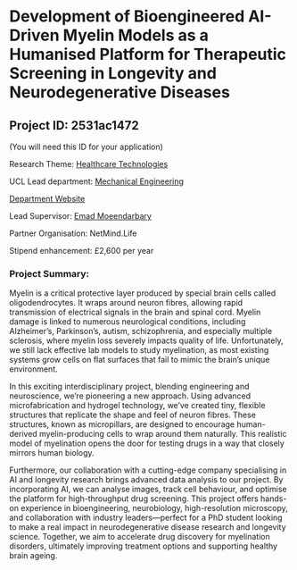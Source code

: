 # Development of Bioengineered AI-Driven Myelin Models as a Humanised Platform for Therapeutic Screening in Longevity and Neurodegenerative Diseases

## Project ID: **2531ac1472**
(You will need this ID for your application)

Research Theme: [Healthcare Technologies](../themes/healthcare-technologies.md)

UCL Lead department: [Mechanical Engineering](../departments/mechanical-engineering.md)

[Department Website](https://www.ucl.ac.uk/mechanical-engineering)

Lead Supervisor: [Emad Moeendarbary](https://profiles.ucl.ac.uk/24395)

Partner Organisation: NetMind.Life

Stipend enhancement: £2,600 per year

### Project Summary:

Myelin is a critical protective layer produced by special brain cells called oligodendrocytes. It wraps around neuron fibres, allowing rapid transmission of electrical signals in the brain and spinal cord. Myelin damage is linked to numerous neurological conditions, including Alzheimer’s, Parkinson’s, autism, schizophrenia, and especially multiple sclerosis, where myelin loss severely impacts quality of life. Unfortunately, we still lack effective lab models to study myelination, as most existing systems grow cells on flat surfaces that fail to mimic the brain’s unique environment.

In this exciting interdisciplinary project, blending engineering and neuroscience, we’re pioneering a new approach. Using advanced microfabrication and hydrogel technology, we’ve created tiny, flexible structures that replicate the shape and feel of neuron fibres. These structures, known as micropillars, are designed to encourage human-derived myelin-producing cells to wrap around them naturally. This realistic model of myelination opens the door for testing drugs in a way that closely mirrors human biology.

Furthermore, our collaboration with a cutting-edge company specialising in AI and longevity research brings advanced data analysis to our project. By incorporating AI, we can analyse images, track cell behaviour, and optimise the platform for high-throughput drug screening. This project offers hands-on experience in bioengineering, neurobiology, high-resolution microscopy, and collaboration with industry leaders—perfect for a PhD student looking to make a real impact in neurodegenerative disease research and longevity science. Together, we aim to accelerate drug discovery for myelination disorders, ultimately improving treatment options and supporting healthy brain ageing.
